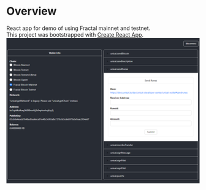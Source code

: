 # Overview

React app for demo of using Fractal mainnet and testnet.<br/>
This project was bootstrapped with [Create React App](https://github.com/facebook/create-react-app).
<img src = "public/screen.png"></img>
